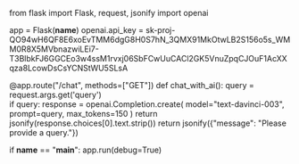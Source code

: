 from flask import Flask, request, jsonify
import openai

app = Flask(__name__)
openai.api_key = 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

@app.route("/chat", methods=["GET"])
def chat_with_ai():
    query = request.args.get('query')  
    if query:
        response = openai.Completion.create(
            model="text-davinci-003",
            prompt=query,
            max_tokens=150
        )
        return jsonify(response.choices[0].text.strip())
    return jsonify({"message": "Please provide a query."})

if __name__ == "__main__":
    app.run(debug=True)
